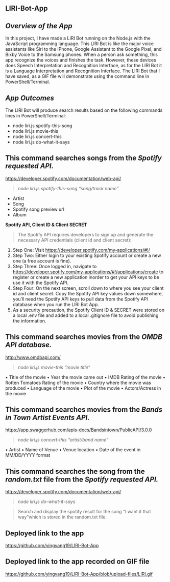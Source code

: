 ## LIRI-Bot-App
## _Overview of the App_
In this project, I have made a LIRI Bot running on the Node.js with the JavaScript programming language. This LIRI Bot is like the major voice assistants like Siri to the IPhone, Google Assistant to the Google Pixel, and Bixby Voice to the Samsung phones. When a person ask something, this app recognize the voices and finishes the task. However, these devices does Speech Interpretation and Recognition Interface, as for the LIRI Bot it is a Language Interpretation and Recognition Interface. The LIRI Bot that I have saved, as a GIF file will demonstrate using the command line in PowerShell/Terminal.

## _App Outcomes_
The LIRI Bot will produce search results based on the following commands lines in PowerShell/Terminal:
* node liri.js spotify-this-song
* node liri.js movie-this
* node liri.js concert-this  
* node liri.js do-what-it-says


## This command searches songs from the _Spotify requested API._
https://developer.spotify.com/documentation/web-api/
> *node liri.js spotify-this-song “song/track name”*

* Artist
* Song
* Spotify song preview url
* Album

**Spotify API, Client ID & Client SECRET**
> The Spotify API requires developers to sign up and generate the necessary API credentials (client id and client secret):
1. Step One: Visit https://developer.spotify.com/my-applications/#!/
1. Step Two: Either login to your existing Spotify account or create a new one (a free account is fine).
1. Step Three: Once logged in, navigate to https://developer.spotify.com/my-applications/#!/applications/create to register or create a new application inorder to get your API keys to be use it with the Spotify API.
1. Step Four: On the next screen, scroll down to where you see your client id and client secret. Copy the Spotify API key values down somewhere, you’ll need the Spotify API keys to pull data from the Spotify API database when you run the LIRI Bot App.
1. As a security precaution, the Spotify Client ID & SECRET were stored on a local .env file and added to a local .gitignore file to avoid publishing the information.

## This command searches movies from the _OMDB API database._
http://www.omdbapi.com/
>	*node liri.js movie-this “movie title”*

•	Title of the movie
•	Year the movie came out
•	IMDB Rating of the movie
•	Rotten Tomatoes Rating of the movie
•	Country where the movie was produced
•	Language of the movie
•	Plot of the movie
•	Actors/Actress in the movie

## This command searches movies from the _Bands in Town Artist Events API._
https://app.swaggerhub.com/apis-docs/Bandsintown/PublicAPI/3.0.0
> *node liri.js concert-this “artist/band name”*

•	Artist
•	Name of Venue
•	Venue location
•	Date of the event in MM/DD/YYYY format




## This command searches the song from the *random.txt* file from the _Spotify requested API._
https://developer.spotify.com/documentation/web-api/
>	*node liri.js do-what-it-says*

> Search and display the spotify result for the song “I want it that way”which is stored in the random.txt file.

## Deployed link to the app
https://github.com/yingvang19/LIRI-Bot-App

## Deployed link to the app recorded on GIF file
https://github.com/yingvang19/LIRI-Bot-App/blob/upload-files/LIRI.gif
